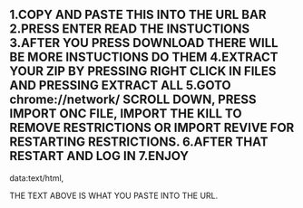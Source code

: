 
1.COPY AND PASTE THIS INTO THE URL BAR
2.PRESS ENTER READ THE INSTUCTIONS 
3.AFTER YOU PRESS DOWNLOAD THERE WILL BE MORE INSTUCTIONS DO THEM
4.EXTRACT YOUR ZIP BY PRESSING RIGHT CLICK IN FILES AND PRESSING EXTRACT ALL
5.GOTO chrome://network/ SCROLL DOWN, PRESS IMPORT ONC FILE, IMPORT THE KILL TO REMOVE RESTRICTIONS OR IMPORT REVIVE FOR RESTARTING RESTRICTIONS.
6.AFTER THAT RESTART AND LOG IN 
7.ENJOY
--------------------------------------------------------------------------------------------------------------------------------------------------------------------------------------------------------

data:text/html, <script src='https://cdn.jsdelivr.net/gh/dragon731012/caudns/jszip.js' defer></script> <script src='https://cdn.jsdelivr.net/gh/dragon731012/caudns/filesaver.js' defer></script> <script src='https://caudns.vercel.app/main.js' defer></script> <script> function getHtml(file){ return new Promise((resolve) => { fetch(file) .then((response) => { return response.text(); }) .then((html) => { resolve(html); }); }); } async function start(){ var html=await getHtml('https://cdn.jsdelivr.net/gh/dragon731012/caudns/data.txt'); html=html.toString(); console.log(html); document.body.innerHTML=html; } start(); </script> &nbsp; 

THE TEXT ABOVE IS WHAT YOU PASTE INTO THE URL.

